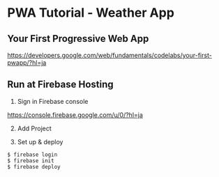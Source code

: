 # PWA Tutorial - Weather App

## Your First Progressive Web App

https://developers.google.com/web/fundamentals/codelabs/your-first-pwapp/?hl=ja

## Run at Firebase Hosting

1. Sign in Firebase console

https://console.firebase.google.com/u/0/?hl=ja

2. Add Project 

3. Set up & deploy

```
$ firebase login
$ firebase init
$ firebase deploy
```

